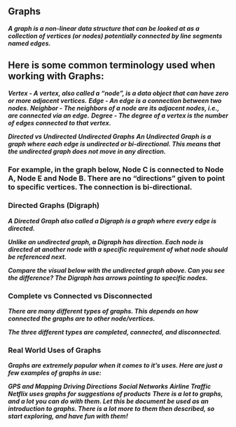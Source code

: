 
## Graphs



***A graph is a non-linear data structure that can be looked at as a collection of vertices (or nodes) potentially connected by line segments named edges.***

## Here is some common terminology used when working with Graphs:

***Vertex - A vertex, also called a “node”, is a data object that can have zero or more adjacent vertices.***
***Edge - An edge is a connection between two nodes.***
***Neighbor - The neighbors of a node are its adjacent nodes, i.e., are connected via an edge.***
***Degree - The degree of a vertex is the number of edges connected to that vertex.***

***Directed vs Undirected***
***Undirected Graphs***
***An Undirected Graph is a graph where each edge is undirected or bi-directional. This means that the undirected graph does not move in any direction.***

### For example, in the graph below, Node C is connected to Node A, Node E and Node B. There are no “directions” given to point to specific vertices. The connection is bi-directional.

### Directed Graphs (Digraph)
***A Directed Graph also called a Digraph is a graph where every edge is directed.***

***Unlike an undirected graph, a Digraph has direction. Each node is directed at another node with a specific requirement of what node should be referenced next.***

***Compare the visual below with the undirected graph above. Can you see the difference? The Digraph has arrows pointing to specific nodes.***

### Complete vs Connected vs Disconnected
***There are many different types of graphs. This depends on how connected the graphs are to other node/vertices.***

***The three different types are completed, connected, and disconnected.***

### Real World Uses of Graphs
***Graphs are extremely popular when it comes to it’s uses. Here are just a few examples of graphs in use:***

***GPS and Mapping***
***Driving Directions***
***Social Networks***
***Airline Traffic***
***Netflix uses graphs for suggestions of products***
***There is a lot to graphs, and a lot you can do with them. Let this be document be used as an introduction to graphs. There is a lot more to them then described, so start exploring, and have fun with them!***
